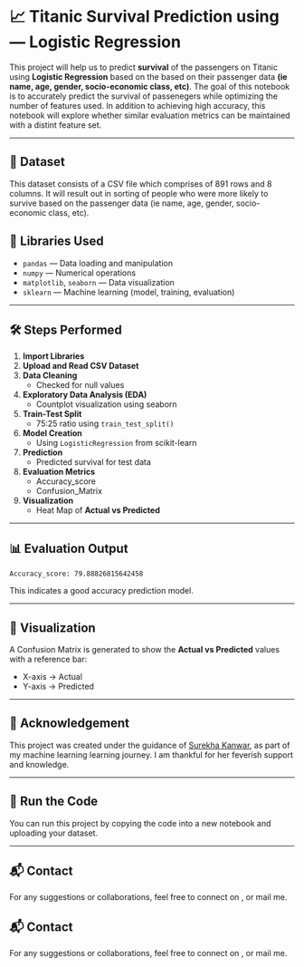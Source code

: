 
# 📈 Titanic Survival Prediction using  — Logistic Regression

This project will help us to predict **survival** of the passengers on Titanic using **Logistic Regression** based on the  based on their passenger data **(ie name, age, gender, socio-economic class, etc)**. The goal of this notebook is to accurately  predict the survival of passenegers while optimizing the number of features used. In addition to achieving high accuracy, this notebook will explore whether similar evaluation metrics can be maintained with a distint feature set.

---

## 📂 Dataset

This dataset consists of a CSV file which comprises of 891 rows and 8 columns. It will result out in sorting of people who were more likely to survive based on the  passenger data (ie name, age, gender, socio-economic class, etc).

## 🔧 Libraries Used

- `pandas` — Data loading and manipulation  
- `numpy` — Numerical operations  
- `matplotlib`, `seaborn` — Data visualization  
- `sklearn` — Machine learning (model, training, evaluation)

---

## 🛠️ Steps Performed

1. **Import Libraries**  
2. **Upload and Read CSV Dataset**
3. **Data Cleaning**  
   - Checked for null values  
4. **Exploratory Data Analysis (EDA)**  
   - Countplot visualization using seaborn  
5. **Train-Test Split**  
   - 75:25 ratio using `train_test_split()`  
6. **Model Creation**  
   - Using `LogisticRegression` from scikit-learn  
7. **Prediction**  
   - Predicted survival for test data  
8. **Evaluation Metrics**
   - Accuracy_score 
   - Confusion_Matrix
9. **Visualization**  
   - Heat Map of **Actual vs Predicted**

---

## 📊 Evaluation Output

```  
Accuracy_score: 79.88826815642458
```

This indicates a good accuracy prediction model.

---

## 📌 Visualization

A Confusion Matrix is generated to show the **Actual vs Predicted** values with a reference bar:

- X-axis → Actual  
- Y-axis → Predicted 

---

## 🙏 Acknowledgement

This project was created under the guidance of [Surekha Kanwar](https://www.linkedin.com/in/surekha-kanwar-81002076/), as part of my machine learning learning journey. I am thankful for her feverish support and knowledge.

---

## 🚀 Run the Code

You can run this project by copying the code into a new notebook and uploading your dataset.

---

## 📬 Contact

For any suggestions or collaborations, feel free to connect on [](https://www.linkedin.com/in/aditya-saraswat-51257b256ar-81002076/), or mail me.
## 📬 Contact

For any suggestions or collaborations, feel free to connect on [](https://www.linkedin.com/in/janshi-singh-2b0b5536a), or mail me.
